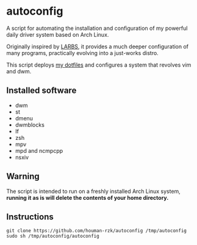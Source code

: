 # autoconfig

A script for automating the installation and configuration of my powerful daily driver system based on Arch Linux.

Originally inspired by [LARBS](https://larbs.xyz), it provides a much deeper configuration of many programs, practically evolving into a just-works distro.

This script deploys [my dotfiles](https://github.com/houman-rzk/dotfiles) and configures a system that revolves vim and dwm.

## Installed software
- dwm
- st
- dmenu
- dwmblocks
- lf
- zsh
- mpv
- mpd and ncmpcpp
- nsxiv

## Warning
The script is intended to run on a freshly installed Arch Linux system, **running it as is will delete the contents of your home directory.**

## Instructions
```
git clone https://github.com/houman-rzk/autoconfig /tmp/autoconfig
sudo sh /tmp/autoconfig/autoconfig
```
